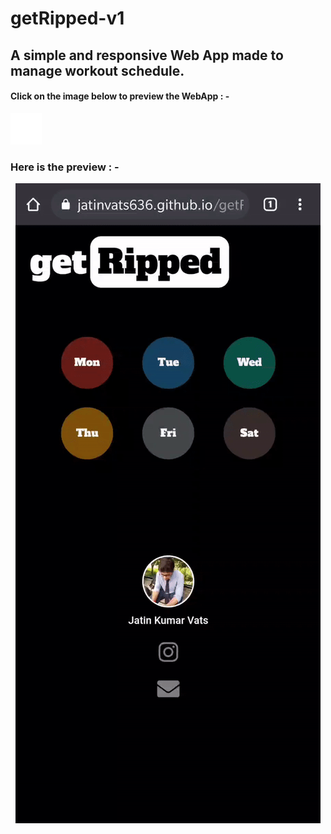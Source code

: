 # getRipped-v1
## A simple and responsive Web App made to manage workout schedule.<br>
#### Click on the image below to preview the WebApp : - 
<a href="https://jatinvats636.github.io/getRipped-v1_webApp/" target="_blank"><img width="50" src="/images/ms-icon-310x310.png" /></a>
### Here is the preview : -
<p align="center"><img src="/video/getRipped_mobile.gif"></p>
